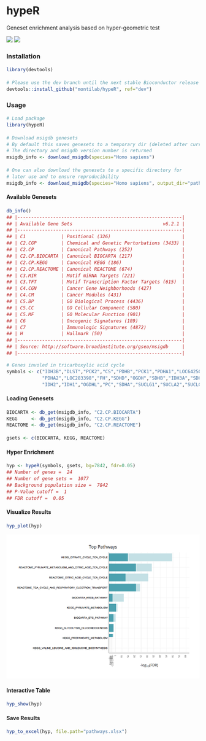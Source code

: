 
hypeR
=====

Geneset enrichment analysis based on hyper-geometric test

[![](https://img.shields.io/github/last-commit/montilab/hypeR.svg)](https://github.com/montilab/hypeR/commits/master) [![](https://img.shields.io/badge/lifecycle-maturing-blue.svg)](https://www.tidyverse.org/lifecycle/#maturing)

### Installation

``` r
library(devtools)

# Please use the dev branch until the next stable Bioconductor release
devtools::install_github("montilab/hypeR", ref="dev")
```

### Usage

``` r
# Load package
library(hypeR)

# Download msigdb genesets
# By default this saves genesets to a temporary dir (deleted after current session)
# The directory and msigdb version number is returned
msigdb_info <- download_msigdb(species="Homo sapiens") 

# One can also download the genesets to a specific directory for
# later use and to ensure reproducibility
msigdb_info <- download_msigdb(species="Homo sapiens", output_dir="path/to/dir") 
```

#### Available Genesets

``` r
db_info()
## |------------------------------------------------------------|
## | Available Gene Sets                                 v6.2.1 |
## |------------------------------------------------------------|
## | C1             | Positional (326)                          |
## | C2.CGP         | Chemical and Genetic Perturbations (3433) |
## | C2.CP          | Canonical Pathways (252)                  |
## | C2.CP.BIOCARTA | Canonical BIOCARTA (217)                  |
## | C2.CP.KEGG     | Canonical KEGG (186)                      |
## | C2.CP.REACTOME | Canonical REACTOME (674)                  |
## | C3.MIR         | Motif miRNA Targets (221)                 |
## | C3.TFT         | Motif Transcription Factor Targets (615)  |
## | C4.CGN         | Cancer Gene Neighborhoods (427)           |
## | C4.CM          | Cancer Modules (431)                      |
## | C5.BP          | GO Biological Process (4436)              |
## | C5.CC          | GO Cellular Component (580)               |
## | C5.MF          | GO Molecular Function (901)               |
## | C6             | Oncogenic Signatures (189)                |
## | C7             | Immunologic Signatures (4872)             |
## | H              | Hallmark (50)                             |
## |------------------------------------------------------------|
## | Source: http://software.broadinstitute.org/gsea/msigdb     |
## |------------------------------------------------------------|
```

```r
# Genes involed in tricarboxylic acid cycle
symbols <- c("IDH3B","DLST","PCK2","CS","PDHB","PCK1","PDHA1","LOC642502",
             "PDHA2","LOC283398","FH","SDHD","OGDH","SDHB","IDH3A","SDHC",
             "IDH2","IDH1","OGDHL","PC","SDHA","SUCLG1","SUCLA2","SUCLG2")
```

#### Loading Genesets

``` r
BIOCARTA <- db_get(msigdb_info, "C2.CP.BIOCARTA")
KEGG     <- db_get(msigdb_info, "C2.CP.KEGG")
REACTOME <- db_get(msigdb_info, "C2.CP.REACTOME")

gsets <- c(BIOCARTA, KEGG, REACTOME)
```

#### Hyper Enrichment

``` r
hyp <- hypeR(symbols, gsets, bg=7842, fdr=0.05)
## Number of genes =  24 
## Number of gene sets =  1077 
## Background population size =  7842 
## P-Value cutoff =  1 
## FDR cutoff =  0.05
```

#### Visualize Results

``` r
hyp_plot(hyp)
```

<img src="figs/README-plot.png" width="672" />

#### Interactive Table

``` r
hyp_show(hyp)
```

#### Save Results

``` r
hyp_to_excel(hyp, file.path="pathways.xlsx")
```
